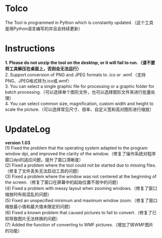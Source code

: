 # ToIco
The Tool is programmed in Python which is constantly updated.（这个工具是用Python语言编写的并且会持续更新）
# Instructions
**1. Please do not unzip the tool on the desktop, or it will fail to run.（请不要将工具解压在桌面上，否则会无法运行）**<br>
2. Support conversion of PNG and JPEG formats to .ico or .wmf.（支持PNG、JPEG格式转为.ico或.wmf）<br>
3. You can select a single graphic file for processing or a graphic folder for batch processing.（可以选择单个图形文件，也可以选择图形文件夹进行批量处理）<br>
4. You can select common size, magnification, custom width and height to scale the picture.（可以选择常见尺寸、倍率、自定义宽和高对图形进行缩放）<br>
# UpdateLog
**version 1.03**<br>
(1) Fixed the problem that the operating system adapted to the program window dpi, and improved the clarity of the window.（修复了操作系统对程序窗口dpi的适应问题，提升了窗口清晰度）<br>
(2) Fixed a problem where the tool could not be started due to missing files.（修复了文件丢失无法启动工具的问题）<br>
(3) Fixed a problem where the window was not centered at the beginning of the screen.（修复了窗口在屏幕中的起始位置不居中的问题）<br>
(4) Fixed a problem with messy layout when zooming windows.（修复了窗口缩放时布局混乱的问题）<br>
(5) Fixed an unspecified minimum and maximum window zoom.（修复了窗口缩放最小值和最大值未限定的问题）<br>
(6) Fixed a known problem that caused pictures to fail to convert.（修复了已知导致图片无法转换的问题）<br>
(7) Added the function of converting to WMF pictures.（增加了转WMF图片的功能）
